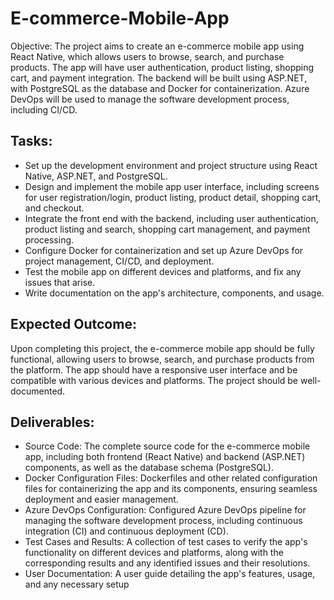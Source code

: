 # E-commerce-Mobile-App

Objective: The project aims to create an e-commerce mobile app using React Native, which allows users to browse, search, and purchase products. The app will have user authentication, product listing, shopping cart, and payment integration. The backend will be built using ASP.NET, with PostgreSQL as the database and Docker for containerization. Azure DevOps will be used to manage the software development process, including CI/CD.

## Tasks:

* Set up the development environment and project structure using React Native, ASP.NET, and PostgreSQL.
* Design and implement the mobile app user interface, including screens for user registration/login, product listing, product detail, shopping cart, and checkout.
* Integrate the front end with the backend, including user authentication, product listing and search, shopping cart management, and payment processing.
* Configure Docker for containerization and set up Azure DevOps for project management, CI/CD, and deployment.
* Test the mobile app on different devices and platforms, and fix any issues that arise.
* Write documentation on the app's architecture, components, and usage.

## Expected Outcome:

Upon completing this project, the e-commerce mobile app should be fully functional, allowing users to browse, search, and purchase products from the platform. The app should have a responsive user interface and be compatible with various devices and platforms. The project should be well-documented.

## Deliverables:

* Source Code: The complete source code for the e-commerce mobile app, including both frontend (React Native) and backend (ASP.NET) components, as well as the database schema (PostgreSQL).
* Docker Configuration Files: Dockerfiles and other related configuration files for containerizing the app and its components, ensuring seamless deployment and easier management.
* Azure DevOps Configuration: Configured Azure DevOps pipeline for managing the software development process, including continuous integration (CI) and continuous deployment (CD).
* Test Cases and Results: A collection of test cases to verify the app's functionality on different devices and platforms, along with the corresponding results and any identified issues and their resolutions.
* User Documentation: A user guide detailing the app's features, usage, and any necessary setup
